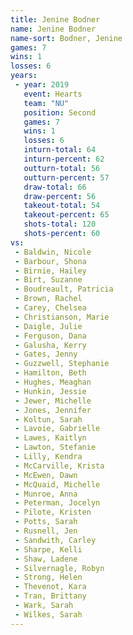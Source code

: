 ```yaml
---
title: Jenine Bodner
name: Jenine Bodner
name-sort: Bodner, Jenine
games: 7
wins: 1
losses: 6
years:
 - year: 2019
   event: Hearts
   team: "NU"
   position: Second
   games: 7
   wins: 1
   losses: 6
   inturn-total: 64
   inturn-percent: 62
   outturn-total: 56
   outturn-percent: 57
   draw-total: 66
   draw-percent: 56
   takeout-total: 54
   takeout-percent: 65
   shots-total: 120
   shots-percent: 60
vs:
 - Baldwin, Nicole
 - Barbour, Shona
 - Birnie, Hailey
 - Birt, Suzanne
 - Boudreault, Patricia
 - Brown, Rachel
 - Carey, Chelsea
 - Christianson, Marie
 - Daigle, Julie
 - Ferguson, Dana
 - Galusha, Kerry
 - Gates, Jenny
 - Guzzwell, Stephanie
 - Hamilton, Beth
 - Hughes, Meaghan
 - Hunkin, Jessie
 - Jewer, Michelle
 - Jones, Jennifer
 - Koltun, Sarah
 - Lavoie, Gabrielle
 - Lawes, Kaitlyn
 - Lawton, Stefanie
 - Lilly, Kendra
 - McCarville, Krista
 - McEwen, Dawn
 - McQuaid, Michelle
 - Munroe, Anna
 - Peterman, Jocelyn
 - Pilote, Kristen
 - Potts, Sarah
 - Rusnell, Jen
 - Sandwith, Carley
 - Sharpe, Kelli
 - Shaw, Ladene
 - Silvernagle, Robyn
 - Strong, Helen
 - Thevenot, Kara
 - Tran, Brittany
 - Wark, Sarah
 - Wilkes, Sarah
---
```

